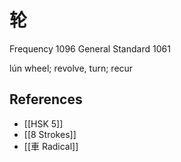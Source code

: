 # 轮
Frequency 1096
General Standard 1061

lún
wheel; revolve, turn; recur

## References
- [[HSK 5]]
- [[8 Strokes]]
- [[車 Radical]]